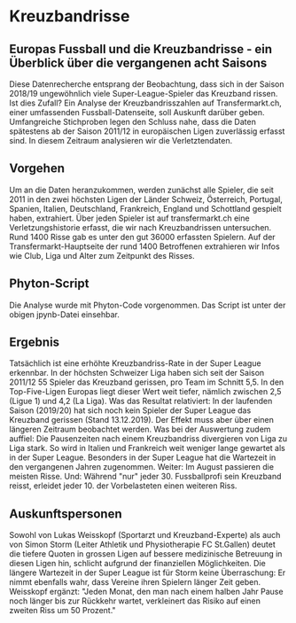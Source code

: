 # Kreuzbandrisse
## Europas Fussball und die Kreuzbandrisse - ein Überblick über die vergangenen acht Saisons

Diese Datenrecherche entsprang der Beobachtung, dass sich in der Saison 2018/19 ungewöhnlich viele Super-League-Spieler das Kreuzband rissen. Ist dies Zufall? Ein Analyse der Kreuzbandrisszahlen auf Transfermarkt.ch, einer umfassenden Fussball-Datenseite, soll Auskunft darüber geben. Umfangreiche Stichproben legen den Schluss nahe, dass die Daten spätestens ab der Saison 2011/12 in europäischen Ligen zuverlässig erfasst sind. In diesem Zeitraum analysieren wir die Verletztendaten.

## Vorgehen
Um an die Daten heranzukommen, werden zunächst alle Spieler, die seit 2011 in den zwei höchsten Ligen der Länder Schweiz, Österreich, Portugal, Spanien, Italien, Deutschland, Frankreich, England und Schottland gespielt haben, extrahiert. Über jeden Spieler ist auf transfermarkt.ch eine Verletzungshistorie erfasst, die wir nach Kreuzbandrissen untersuchen. Rund 1400 Risse gab es unter den gut 36000 erfassten Spielern. Auf der Transfermarkt-Hauptseite der rund 1400 Betroffenen extrahieren wir Infos wie Club, Liga und Alter zum Zeitpunkt des Risses.

## Phyton-Script
Die Analyse wurde mit Phyton-Code vorgenommen. Das Script ist unter der obigen jpynb-Datei einsehbar.

## Ergebnis
Tatsächlich ist eine erhöhte Kreuzbandriss-Rate in der Super League erkennbar. In der höchsten Schweizer Liga haben sich seit der Saison 2011/12 55 Spieler das Kreuzband gerissen, pro Team im Schnitt 5,5. In den Top-Five-Ligen Europas liegt dieser Wert weit tiefer, nämlich zwischen 2,5 (Ligue 1) und 4,2 (La Liga). Was das Resultat relativiert: In der laufenden Saison (2019/20) hat sich noch kein Spieler der Super League das Kreuzband gerissen (Stand 13.12.2019). Der Effekt muss aber über einen längeren Zeitraum beobachtet werden.
Was bei der Auswertung zudem auffiel: Die Pausenzeiten nach einem Kreuzbandriss divergieren von Liga zu Liga stark. So wird in Italien und Frankreich weit weniger lange gewartet als in der Super League. Besonders in der Super League hat die Wartezeit in den vergangenen Jahren zugenommen. Weiter: Im August passieren die meisten Risse. Und: Während "nur" jeder 30. Fussballprofi sein Kreuzband reisst, erleidet jeder 10. der Vorbelasteten einen weiteren Riss.

## Auskunftspersonen
Sowohl von Lukas Weisskopf (Sportarzt und Kreuzband-Experte) als auch von Simon Storm (Leiter Athletik und Physiotherapie FC St.Gallen) deutet die tiefere Quoten in grossen Ligen auf bessere medizinische Betreuung in diesen Ligen hin, schlicht aufgrund der finanziellen Möglichkeiten. Die längere Wartezeit in der Super League ist für Storm keine Überraschung: Er nimmt ebenfalls wahr, dass Vereine ihren Spielern länger Zeit geben. Weisskopf ergänzt: "Jeden Monat, den man nach einem halben Jahr Pause noch länger bis zur Rückkehr wartet, verkleinert das Risiko auf einen zweiten Riss um 50 Prozent."


